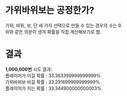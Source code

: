 # 가위바위보는 공정한가?

가위, 바위, 보, 단 세 가지 선택으로 만들 수 있는 경우의 수는 9.<br>
위와 같은 의문이 생겨 확률을 직접 계산해보기로 함.

# 결과

**1,000,000번** 시도 결과:<br>
플레이어가 이길 확률 : 33.363399999999999%<br>
가위바위보 비길 확률 : 33.291699999999999%<br>
플레이어가 지는 확률 : 33.344900000000003%
